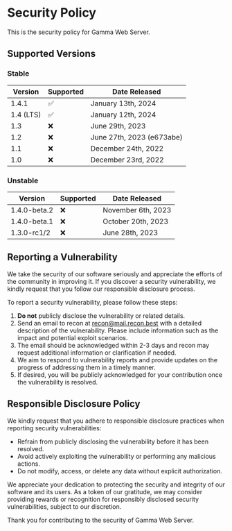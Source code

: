 # Security Policy

This is the security policy for Gamma Web Server.

## Supported Versions

### Stable

| Version   | Supported          | Date Released             |
| --------- | ------------------ | ------------------------- |
| 1.4.1     | :white_check_mark: | January 13th, 2024        |
| 1.4 (LTS) | :white_check_mark: | January 12th, 2024        |
| 1.3       | :x:                | June 29th, 2023           |
| 1.2       | :x:                | June 27th, 2023 (e673abe) |
| 1.1       | :x:                | December 24th, 2022       |
| 1.0       | :x:                | December 23rd, 2022       |

### Unstable

| Version      | Supported | Date Released      |
| ------------ | --------- | ------------------ |
| 1.4.0-beta.2 | :x:       | November 6th, 2023 |
| 1.4.0-beta.1 | :x:       | October 20th, 2023 |
| 1.3.0-rc1/2  | :x:       | June 28th, 2023    |

<!-- No unstable versions before v1.3.0-rc1 -->

## Reporting a Vulnerability

We take the security of our software seriously and appreciate the efforts of the community in improving it. If you discover a security vulnerability, we kindly request that you follow our responsible disclosure process.

To report a security vulnerability, please follow these steps:

1. **Do not** publicly disclose the vulnerability or related details.
2. Send an email to recon at [recon@mail.recon.best](mailto:recon@mail.recon.best) with a detailed description of the vulnerability. Please include information such as the impact and potential exploit scenarios.
3. The email should be acknowledged within 2-3 days and recon may request additional information or clarification if needed.
4. We aim to respond to vulnerability reports and provide updates on the progress of addressing them in a timely manner.
5. If desired, you will be publicly acknowledged for your contribution once the vulnerability is resolved.

## Responsible Disclosure Policy

We kindly request that you adhere to responsible disclosure practices when reporting security vulnerabilities:

- Refrain from publicly disclosing the vulnerability before it has been resolved.
- Avoid actively exploiting the vulnerability or performing any malicious actions.
- Do not modify, access, or delete any data without explicit authorization.

We appreciate your dedication to protecting the security and integrity of our software and its users. As a token of our gratitude, we may consider providing rewards or recognition for responsibly disclosed security vulnerabilities, subject to our discretion.

Thank you for contributing to the security of Gamma Web Server.
